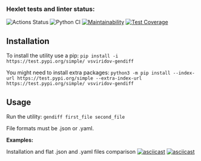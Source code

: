 ### Hexlet tests and linter status:
![Actions Status](/workflows/hexlet-check/badge.svg)
![Python CI](https://github.com/vsviridoff/python-project-lvl2/workflows/Python%20CI/badge.svg)
[![Maintainability](https://api.codeclimate.com/v1/badges/b3533853bfa325c83319/maintainability)](https://codeclimate.com/github/vsviridoff/python-project-lvl2/maintainability)
[![Test Coverage](https://api.codeclimate.com/v1/badges/b3533853bfa325c83319/test_coverage)](https://codeclimate.com/github/vsviridoff/python-project-lvl2/test_coverage)


## Installation
To install the utility use a pip:
`pip install -i https://test.pypi.org/simple/ vsviridov-gendiff`

You might need to install extra packages:
`python3 -m pip install --index-url https://test.pypi.org/simple --extra-index-url https://test.pypi.org/simple/ vsviridov-gendiff`

## Usage
Run the utility: `gendiff first_file second_file`

File formats must be .json or .yaml.

**Examples:**

Installation and flat .json and .yaml files comparison
[![asciicast](https://asciinema.org/a/TmP2wcBwo0T05LknbidFfrA8N.svg)](https://asciinema.org/a/TmP2wcBwo0T05LknbidFfrA8N)
[![asciicast](https://asciinema.org/a/COUBXayLG4O2lUx4qKUWuFNFz.svg)](https://asciinema.org/a/COUBXayLG4O2lUx4qKUWuFNFz)
